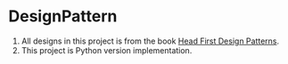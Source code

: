 # DesignPattern
 
1. All designs in this project is from the book [Head First Design Patterns](https://www.oreilly.com/library/view/head-first-design/0596007124/).  
1. This project is Python version implementation.
